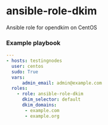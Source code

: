 # ansible-role-dkim
Ansible role for opendkim on CentOS

### Example playbook
```yaml
---
- hosts: testingnodes
  user: centos
  sudo: True
  vars:
      admin_email: admin@example.com
  roles:
    - role: ansible-role-dkim
      dkim_selector: default
      dkim_domains:
       - example.com
       - example.org
```
